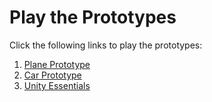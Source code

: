 # Play the Prototypes

Click the following links to play the prototypes:

1. [Plane Prototype](https://simha55.github.io/PlanePrototype_26_01_build/)
2. [Car Prototype](https://simha55.github.io/CarPrototype_26_01_build/)
3. [Unity Essentials](https://play.unity.com/en/games/448963cb-64ad-4d1f-b390-713fab4b9f25/webgl-builds)
